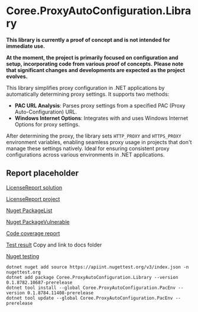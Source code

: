 # Coree.ProxyAutoConfiguration.Library

**This library is currently a proof of concept and is not intended for immediate use.**

**At the moment, the project is primarily focused on configuration and setup, incorporating code from various proof of concepts.**
**Please note that significant changes and developments are expected as the project evolves.**

This library simplifies proxy configuration in .NET applications by automatically determining proxy settings. It supports two methods:

- **PAC URL Analysis**: Parses proxy settings from a specified PAC (Proxy Auto-Configuration) URL.
- **Windows Internet Options**: Integrates with and uses Windows Internet Options for proxy settings.

After determining the proxy, the library sets `HTTP_PROXY` and `HTTPS_PROXY` environment variables, enabling seamless proxy usage in projects that don't manage these settings natively. Ideal for ensuring consistent proxy configurations across various environments in .NET applications.

## Report placeholder

[LicenseReport solution](https://github.com/carsten-riedel/Coree.ProxyAutoConfiguration.Library/blob/main/src/Coree.ProxyAutoConfiguration.Library.MSTest/LicenseReport/license_sln.md)

[LicenseReport project](https://github.com/carsten-riedel/Coree.ProxyAutoConfiguration.Library/blob/main/src/Coree.ProxyAutoConfiguration.Library.MSTest/LicenseReport/license_prj.md)

[Nuget PackageList](https://github.com/carsten-riedel/Coree.ProxyAutoConfiguration.Library/blob/main/src/Coree.ProxyAutoConfiguration.Library.MSTest/NugetReport/PackageList.txt)

[Nuget PackageVulnerable](https://github.com/carsten-riedel/Coree.ProxyAutoConfiguration.Library/blob/main/src/Coree.ProxyAutoConfiguration.Library.MSTest/NugetReport/PackageVulnerable.txt)

[Code coverage report](https://github.com/carsten-riedel/Coree.ProxyAutoConfiguration.Library/blob/main/src/Coree.ProxyAutoConfiguration.Library.MSTest/ReportGeneratorOutput/SummaryGithub.md)

[Test result](https://github.com/carsten-riedel/Coree.ProxyAutoConfiguration.Library/blob/main/src/Coree.ProxyAutoConfiguration.Library.MSTest/MSTestResults/result.html)
Copy and link to docs folder


[Nuget testing](https://int.nugettest.org/)
```
dotnet nuget add source https://apiint.nugettest.org/v3/index.json -n nugettest.org
dotnet add package Coree.ProxyAutoConfiguration.Library --version 0.1.8782.10687-prerelease
dotnet tool install --global Coree.ProxyAutoConfiguration.PacEnv --version 0.1.8784.11408-prerelease
dotnet tool update --global Coree.ProxyAutoConfiguration.PacEnv --prerelease
```
